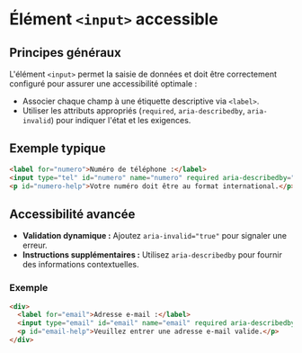 # Élément `<input>` accessible

## Principes généraux

L'élément `<input>` permet la saisie de données et doit être correctement configuré pour assurer une accessibilité optimale :

- Associer chaque champ à une étiquette descriptive via `<label>`.
- Utiliser les attributs appropriés (`required`, `aria-describedby`, `aria-invalid`) pour indiquer l'état et les exigences.

## Exemple typique

```html
<label for="numero">Numéro de téléphone :</label>
<input type="tel" id="numero" name="numero" required aria-describedby="numero-help">
<p id="numero-help">Votre numéro doit être au format international.</p>
```

## Accessibilité avancée

- **Validation dynamique :** Ajoutez `aria-invalid="true"` pour signaler une erreur.
- **Instructions supplémentaires :** Utilisez `aria-describedby` pour fournir des informations contextuelles.

### Exemple

```html
<div>
  <label for="email">Adresse e-mail :</label>
  <input type="email" id="email" name="email" required aria-describedby="email-help" aria-invalid="false">
  <p id="email-help">Veuillez entrer une adresse e-mail valide.</p>
</div>
```

